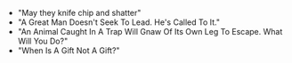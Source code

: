 * "May they knife chip and shatter"
* "A Great Man Doesn't Seek To Lead. He's Called To It."
* "An Animal Caught In A Trap Will Gnaw Of Its Own Leg To Escape. What Will You Do?"
* "When Is A Gift Not A Gift?"
